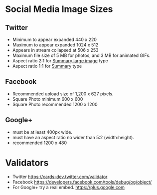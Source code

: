 Social Media Image Sizes
========================

Twitter
-------

- Minimum to appear expanded 440 x 220
- Maximum to appear expanded 1024 x 512
- Appears in stream collapsed at 506 x 253
- Maximum file size of 5 MB for photos, and 3 MB for animated GIFs.
- Aspect ratio 2:1 for [Summary large image](https://dev.twitter.com/cards/types/summary-large-image) type
- Aspect ratio 1:1 for [Summary](https://dev.twitter.com/cards/types/summary) type

Facebook
--------

- Recommended upload size of 1,200 x 627 pixels.
- Square Photo minimum 600 x 600
- Square Photo recommended 1200 x 1200

Google+
-------

- must be at least 400px wide.
- must have an aspect ratio no wider than 5:2 (width:height).
- recommended 1200 x 480


Validators
==========

- Twitter https://cards-dev.twitter.com/validator
- Facebook https://developers.facebook.com/tools/debug/og/object/
- For Google+ try a real embed. https://plus.google.com
